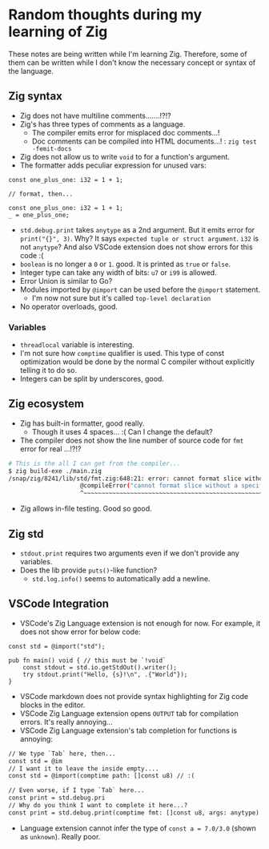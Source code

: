 # Random thoughts during my learning of Zig

These notes are being written while I'm learning Zig.
Therefore, some of them can be written while I don't know the necessary concept or syntax of the language.

## Zig syntax

- Zig does not have multiline comments.......!?!?
- Zig's has three types of comments as a language.
  - The compiler emits error for misplaced doc comments...!
  - Doc comments can be compiled into HTML documents...! : `zig test -femit-docs`
- Zig does not allow us to write `void` to for a function's argument.
- The formatter adds peculiar expression for unused vars:

```zig
const one_plus_one: i32 = 1 + 1;

// format, then...

const one_plus_one: i32 = 1 + 1;
_ = one_plus_one;
```

- `std.debug.print` takes `anytype` as a 2nd argument. But it emits error for `print("{}", 3)`. Why? It says `expected tuple or struct argument`. `i32` is not `anytype`? And also VSCode extension does not show errors for this code :(
- `boolean` is no longer a `0` or `1`. good. It is printed as `true` or `false`.
- Integer type can take any width of bits: `u7` or `i99` is allowed.
- Error Union is similar to Go?
- Modules imported by `@import` can be used before the `@import` statement.
  - I'm now not sure but it's called `top-level declaration`
- No operator overloads, good.

### Variables

- `threadlocal` variable is interesting.
- I'm not sure how `comptime` qualifier is used. This type of const optimization would be done by the normal C compiler without explicitly telling it to do so.
- Integers can be split by underscores, good.

## Zig ecosystem

- Zig has built-in formatter, good really.
  - Though it uses 4 spaces... :( Can I change the default?
- The compiler does not show the line number of source code for `fmt` error for real ...!?!?

```bash
# This is the all I can get from the compiler...
$ zig build-exe ./main.zig
/snap/zig/8241/lib/std/fmt.zig:648:21: error: cannot format slice without a specifier (i.e. {s} or {any})
                    @compileError("cannot format slice without a specifier (i.e. {s} or {any})");
                    ^~~~~~~~~~~~~~~~~~~~~~~~~~~~~~~~~~~~~~~~~~~~~~~~~~~~~~~~~~~~~~~~~~~~~~~~~~~~
```

- Zig allows in-file testing. Good so good.

## Zig std

- `stdout.print` requires two arguments even if we don't provide any variables.
- Does the lib provide `puts()`-like function?
  - `std.log.info()` seems to automatically add a newline.

## VSCode Integration

- VSCode's Zig Language extension is not enough for now. For example, it does not show error for below code:

```zig
const std = @import("std");

pub fn main() void { // this must be `!void`
    const stdout = std.io.getStdOut().writer();
    try stdout.print("Hello, {s}!\n", .{"World"});
}
```

- VSCode markdown does not provide syntax highlighting for Zig code blocks in the editor.
- VSCode Zig Language extension opens `OUTPUT` tab for compilation errors. It's really annoying...
- VSCode Zig Language extension's tab completion for functions is annoying:

```txt
// We type `Tab` here, then...
const std = @im
// I want it to leave the inside empty....
const std = @import(comptime path: []const u8) // :(

// Even worse, if I type `Tab` here...
const print = std.debug.pri
// Why do you think I want to complete it here...?
const print = std.debug.print(comptime fmt: []const u8, args: anytype)
```

- Language extension cannot infer the type of `const a = 7.0/3.0` (shown as `unknown`). Really poor.
